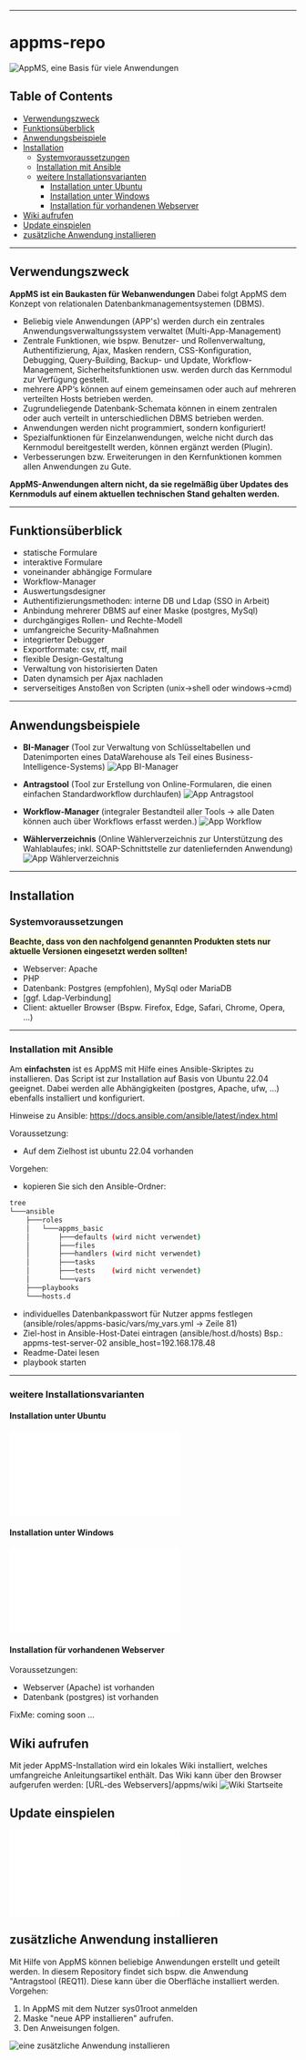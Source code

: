 ***
# appms-repo

![AppMS, eine Basis für viele Anwendungen](/img/eine_basis_fuer_viele_apps.jpg)


## Table of Contents
- [Verwendungszweck](#Verwendungszweck)
- [Funktionsüberblick](#Funktionsüberblick)
- [Anwendungsbeispiele](#Anwendungsbeispiele)
- [Installation](#Installation)
  - [Systemvoraussetzungen](#Systemvoraussetzungen)
  - [Installation mit Ansible](#Installation-mit-Ansible)
  - [weitere Installationsvarianten](#weitere-Installationsvarianten)
    - [Installation unter Ubuntu](#Installation-unter-Ubuntu)
    - [Installation unter Windows](#Installation-unter-Windows)
    - [Installation für vorhandenen Webserver](#Installation-für-vorhandenen-Webserver)
- [Wiki aufrufen](#Wiki-aufrufen)
- [Update einspielen](#Update-einspielen)
- [zusätzliche Anwendung installieren](#zusätzliche-Anwendungen-installieren)



***
## Verwendungszweck



**AppMS ist ein Baukasten für Webanwendungen**
Dabei folgt AppMS dem Konzept von relationalen Datenbankmanagementsystemen (DBMS).

  * Beliebig viele Anwendungen (APP's) werden durch ein zentrales Anwendungsverwaltungssystem verwaltet (Multi-App-Management)
  * Zentrale Funktionen, wie bspw. Benutzer- und Rollenverwaltung, Authentifizierung, Ajax, Masken rendern, CSS-Konfiguration, Debugging, Query-Building, Backup- und Update, Workflow-Management, Sicherheitsfunktionen usw. werden durch das Kernmodul zur Verfügung gestellt.
  * mehrere APP‘s können auf einem gemeinsamen oder auch auf mehreren verteilten Hosts betrieben werden.
  * Zugrundeliegende Datenbank-Schemata können in einem zentralen oder auch verteilt in unterschiedlichen DBMS betrieben werden.
  * Anwendungen werden nicht programmiert, sondern konfiguriert!
  * Spezialfunktionen für Einzelanwendungen, welche nicht durch das Kernmodul bereitgestellt werden, können ergänzt werden (Plugin).
  * Verbesserungen bzw. Erweiterungen in den Kernfunktionen kommen allen Anwendungen zu Gute.


**AppMS-Anwendungen altern nicht, da sie regelmäßig über Updates des Kernmoduls auf einem aktuellen technischen Stand gehalten werden.**

***
## Funktionsüberblick


* statische Formulare
* interaktive Formulare
* voneinander abhängige Formulare
* Workflow-Manager
* Auswertungsdesigner
* Authentifizierungsmethoden: interne DB und Ldap (SSO in Arbeit)
* Anbindung mehrerer DBMS auf einer Maske (postgres, MySql)
* durchgängiges Rollen- und Rechte-Modell
* umfangreiche Security-Maßnahmen
* integrierter Debugger
* Exportformate: csv, rtf, mail
* flexible Design-Gestaltung
* Verwaltung von historisierten Daten
* Daten dynamsich per Ajax nachladen
* serverseitiges Anstoßen von Scripten (unix->shell oder  windows->cmd)




***
## Anwendungsbeispiele


* **BI-Manager** (Tool zur Verwaltung von Schlüsseltabellen und Datenimporten eines DataWarehouse als Teil eines Business-Intelligence-Systems)
![App BI-Manager](/img/example_bi-manager.png)





* **Antragstool** (Tool zur Erstellung von Online-Formularen, die einen einfachen Standardworkflow durchlaufen)
![App Antragstool](/img/example_req11.png)





* **Workflow-Manager** (integraler Bestandteil aller Tools -> alle Daten können auch über Workflows erfasst werden.)
![App Workflow](/img/example_workflow.png)





* **Wählerverzeichnis** (Online Wählerverzeichnis zur Unterstützung des Wahlablaufes; inkl. SOAP-Schnittstelle zur datenliefernden Anwendung)
![App Wählerverzeichnis](/img/example_vote1.png)




***
## Installation


### Systemvoraussetzungen
**<span style="background-color:lightyellow">Beachte, dass von den nachfolgend genannten Produkten stets nur aktuelle  Versionen eingesetzt werden sollten!</span>**


  * Webserver: Apache 
  * PHP
  * Datenbank: Postgres (empfohlen), MySql oder MariaDB
  * [ggf. Ldap-Verbindung]
  * Client: aktueller Browser (Bspw. Firefox, Edge, Safari, Chrome, Opera, …)

***
### Installation mit Ansible
Am **einfachsten** ist es AppMS mit Hilfe eines Ansible-Skriptes zu installieren. Das Script ist zur Installation auf Basis von Ubuntu 22.04 geeignet. Dabei werden alle Abhängigkeiten (postgres, Apache, ufw, ...) ebenfalls installiert und konfiguriert.

Hinweise zu Ansible: https://docs.ansible.com/ansible/latest/index.html

Voraussetzung:
- Auf dem Zielhost ist ubuntu 22.04 vorhanden

Vorgehen:
- kopieren Sie sich den Ansible-Ordner: 
```bash
tree 
└───ansible
    ├───roles
    │   └───appms_basic
    │       ├───defaults (wird nicht verwendet)
    │       ├───files    
    │       ├───handlers (wird nicht verwendet)
    │       ├───tasks    
    │       ├───tests    (wird nicht verwendet)
    │       └───vars
    ├───playbooks
    └───hosts.d
```
- individuelles Datenbankpasswort für Nutzer appms festlegen (ansible/roles/appms-basic/vars/my_vars.yml -> Zeile 81)
- Ziel-host in Ansible-Host-Datei eintragen (ansible/host.d/hosts)  Bsp.: appms-test-server-02    ansible_host=192.168.178.48
- Readme-Datei lesen
- playbook starten





***
### weitere Installationsvarianten


#### Installation unter Ubuntu
![Installation einer produktiven Umgebung unter Ubuntu](/install/installation_einer_produktivumgebung_ubuntu.pdf)


#### Installation unter Windows
![Installation einer produktiven Umgebung unter Ubuntu](/install/installation_einer_testumgebung_windows.pdf)


#### Installation für vorhandenen Webserver
Voraussetzungen:
- Webserver (Apache) ist vorhanden
- Datenbank (postgres) ist vorhanden

FixMe: coming soon ...


## Wiki aufrufen
Mit jeder AppMS-Installation wird ein lokales Wiki installiert, welches umfangreiche Anleitungsartikel enthält.
Das Wiki kann über den Browser aufgerufen werden: [URL-des Webservers]/appms/wiki
![Wiki Startseite](/img/wiki-start.png)


## Update einspielen
![Update einspielen](/install/update_programmversion_installieren.pdf)

## zusätzliche Anwendung installieren
Mit Hilfe von AppMS können beliebige Anwendungen erstellt und geteilt werden. In diesem Repository findet sich bspw. die Anwendung "Antragstool (REQ11). Diese kann über die Oberfläche installiert werden.
Vorgehen:
1. In AppMS mit dem Nutzer sys01root anmelden
2. Maske "neue APP installieren" aufrufen.
3. Den Anweisungen folgen.


![eine zusätzliche Anwendung installieren](/img/weitere_app_installieren.png)


